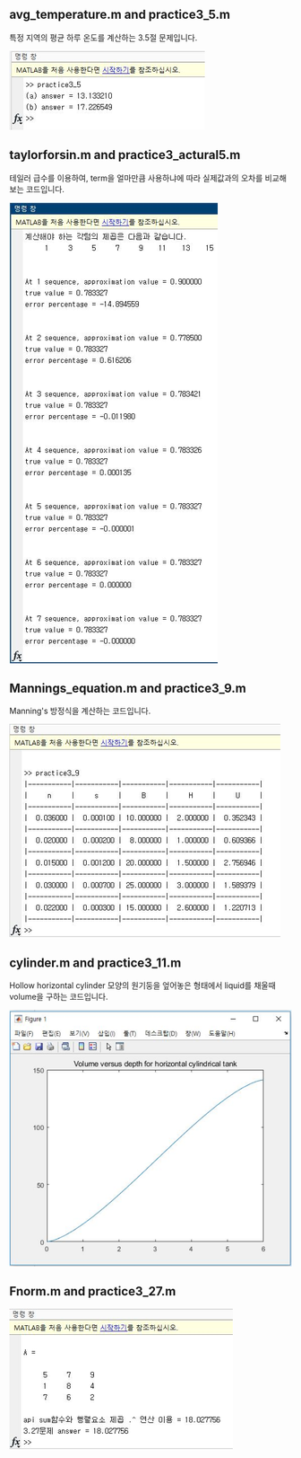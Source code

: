 ## avg_temperature.m and practice3_5.m

특정 지역의 평균 하루 온도를 계산하는 3.5절 문제입니다.

![result](./image/3_4r.JPG)

## taylorforsin.m and practice3_actural5.m

테일러 급수를 이용하여, term을 얼마만큼 사용하냐에 따라 실제값과의 오차를 비교해보는 코드입니다.

![result](./image/3_5r1.JPG)

## Mannings_equation.m and practice3_9.m

Manning's 방정식을 계산하는 코드입니다.

![result](./image/3_9r.JPG)

## cylinder.m and practice3_11.m

Hollow horizontal cylinder 모양의 원기둥을 엎어놓은 형태에서 liquid를 채울때 volume을 구하는 코드입니다.

![result](./image/3_11g.JPG)

## Fnorm.m and practice3_27.m

![result](./image/3_27r.JPG)